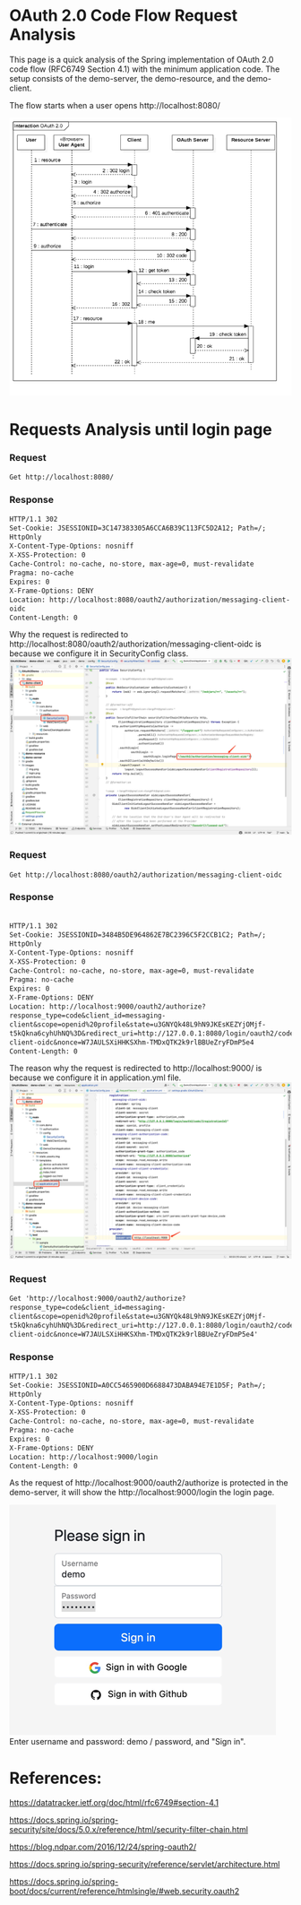 # OAuth 2.0 Code Flow Request Analysis
This page is a quick analysis of the Spring implementation of OAuth 2.0 code flow (RFC6749 Section 4.1) with the minimum application code. The setup consists of the demo-server, the demo-resource, and the demo-client.

The flow starts when a user opens http://localhost:8080/

![alt text](https://github.com/liangdf14/OAuth2Demo/blob/main/images/img.png?raw=true)


# Requests Analysis until login page


### Request
```
Get http://localhost:8080/
```

### Response
```
HTTP/1.1 302 
Set-Cookie: JSESSIONID=3C147383305A6CCA6B39C113FC5D2A12; Path=/; HttpOnly
X-Content-Type-Options: nosniff
X-XSS-Protection: 0
Cache-Control: no-cache, no-store, max-age=0, must-revalidate
Pragma: no-cache
Expires: 0
X-Frame-Options: DENY
Location: http://localhost:8080/oauth2/authorization/messaging-client-oidc
Content-Length: 0
```
Why the request is redirected to http://localhost:8080/oauth2/authorization/messaging-client-oidc is because we configure it in SecurityConfig class.
![alt text](https://github.com/liangdf14/OAuth2Demo/blob/main/images/config_redirect.png?raw=true)

### Request
```
Get http://localhost:8080/oauth2/authorization/messaging-client-oidc
```

### Response
```

HTTP/1.1 302 
Set-Cookie: JSESSIONID=3484B5DE964862E7BC2396C5F2CCB1C2; Path=/; HttpOnly
X-Content-Type-Options: nosniff
X-XSS-Protection: 0
Cache-Control: no-cache, no-store, max-age=0, must-revalidate
Pragma: no-cache
Expires: 0
X-Frame-Options: DENY
Location: http://localhost:9000/oauth2/authorize?response_type=code&client_id=messaging-client&scope=openid%20profile&state=u3GNYQk48L9hN9JKEsKEZYjOMjf-t5kQkna6cyhUhNQ%3D&redirect_uri=http://127.0.0.1:8080/login/oauth2/code/messaging-client-oidc&nonce=W7JAULSXiHHKSXhm-TMDxQTK2k9rlBBUeZryFDmP5e4
Content-Length: 0
```

The reason why the request is redirected to http://localhost:9000/ is because we configure it in application.yml file.
![alt text](https://github.com/liangdf14/OAuth2Demo/blob/main/images/issuer-uri.png?raw=true)


### Request
```
Get 'http://localhost:9000/oauth2/authorize?response_type=code&client_id=messaging-client&scope=openid%20profile&state=u3GNYQk48L9hN9JKEsKEZYjOMjf-t5kQkna6cyhUhNQ%3D&redirect_uri=http://127.0.0.1:8080/login/oauth2/code/messaging-client-oidc&nonce=W7JAULSXiHHKSXhm-TMDxQTK2k9rlBBUeZryFDmP5e4'
```

### Response
```
HTTP/1.1 302 
Set-Cookie: JSESSIONID=A0CC5465900D6688473DABA94E7E1D5F; Path=/; HttpOnly
X-Content-Type-Options: nosniff
X-XSS-Protection: 0
Cache-Control: no-cache, no-store, max-age=0, must-revalidate
Pragma: no-cache
Expires: 0
X-Frame-Options: DENY
Location: http://localhost:9000/login
Content-Length: 0
```

As the request of http://localhost:9000/oauth2/authorize is protected in the demo-server, it will show the http://localhost:9000/login the login page.

![alt text](https://github.com/liangdf14/OAuth2Demo/blob/main/images/login.png?raw=true)
Enter username and password: demo / password, and "Sign in".










# References:
https://datatracker.ietf.org/doc/html/rfc6749#section-4.1

https://docs.spring.io/spring-security/site/docs/5.0.x/reference/html/security-filter-chain.html

https://blog.ndpar.com/2016/12/24/spring-oauth2/

https://docs.spring.io/spring-security/reference/servlet/architecture.html

https://docs.spring.io/spring-boot/docs/current/reference/htmlsingle/#web.security.oauth2
